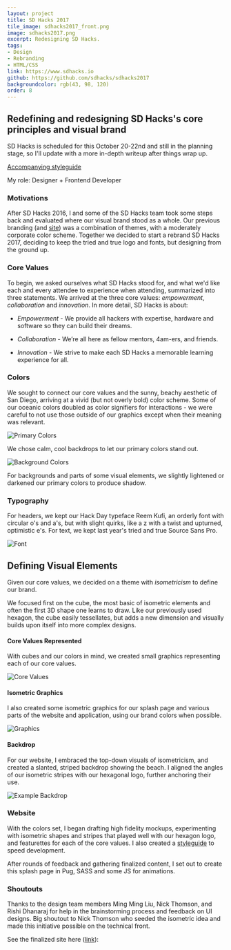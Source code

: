 ```yaml
---
layout: project
title: SD Hacks 2017
tile_image: sdhacks2017_front.png
image: sdhacks2017.png
excerpt: Redesigning SD Hacks.
tags: 
- Design
- Rebranding
- HTML/CSS
link: https://www.sdhacks.io
github: https://github.com/sdhacks/sdhacks2017
backgroundcolor: rgb(43, 98, 120)
order: 8
---
```

## Redefining and redesigning SD Hacks's core principles and visual brand

SD Hacks is scheduled for this October 20-22nd and still in the planning stage, so I'll update with a more in-depth writeup after things wrap up.

[Accompanying styleguide](https://invis.io/HZCT92XR5#/246860480_Styleguide)

My role: Designer + Frontend Developer

### Motivations

After SD Hacks 2016, I and some of the SD Hacks team took some steps back and evaluated where our visual brand stood as a whole. Our previous branding (and [site](http://2016.sdhacks.io/)) was a combination of themes, with a moderately corporate color scheme. Together we decided to start a rebrand SD Hacks 2017, deciding to keep the tried and true logo and fonts, but designing from the ground up.

### Core Values
To begin, we asked ourselves what SD Hacks stood for, and what we'd like each and every attendee to experience when attending, summarized into three statements. We arrived at the three core values: *empowerment*, *collaboration* and *innovation*. In more detail, SD Hacks is about:

* *Empowerment* - We provide all hackers with expertise, hardware and software so they can build their dreams.

* *Collaboration* - We’re all here as fellow mentors, 4am-ers, and friends.

* *Innovation* - We strive to make each SD Hacks a memorable learning experience for all.

### Colors
We sought to connect our core values and the sunny, beachy aesthetic of San Diego, arriving at a vivid (but not overly bold) color scheme. Some of our oceanic colors doubled as color signifiers for interactions - we were careful to not use those outside of our graphics except when their meaning was relevant.

![Primary Colors](/public/images/sdhacks2017_colors_primary.png)

We chose calm, cool backdrops to let our primary colors stand out.

![Background Colors](/public/images/sdhacks2017_colors_background.png)

For backgrounds and parts of some visual elements, we slightly lightened or darkened our primary colors to produce shadow. 

### Typography
For headers, we kept our Hack Day typeface Reem Kufi, an orderly font with circular o's and a's, but with slight quirks, like a z with a twist and upturned, optimistic e's. For text, we kept last year's tried and true Source Sans Pro.

![Font](/public/images/sdhacks2017_font.png)

## Defining Visual Elements
Given our core values, we decided on a theme with *isometricism* to define our brand. 

We focused first on the cube, the most basic of isometric elements and often the first 3D shape one learns to draw. Like our previously used hexagon, the cube easily tessellates, but adds a new dimension and visually builds upon itself into more complex designs. 

#### Core Values Represented
With cubes and our colors in mind, we created small graphics representing each of our core values.

![Core Values](/public/images/sdhacks2017_cards.png)

#### Isometric Graphics
I also created some isometric graphics for our splash page and various parts of the website and application, using our brand colors when possible.

![Graphics](/public/images/sdhacks2017_graphics.png)

#### Backdrop
For our website, I embraced the top-down visuals of isometricism, and created a slanted, striped backdrop showing the beach. I aligned the angles of our isometric stripes with our hexagonal logo, further anchoring their use.

![Example Backdrop](/public/images/sdhacks2017_backdrop.png)

### Website
With the colors set, I began drafting high fidelity mockups, experimenting with isometric shapes and stripes that played well with our hexagon logo, and featurettes for each of the core values. I also created a [styleguide](https://invis.io/HZCT92XR5#/246860480_Styleguide) to speed development.

After rounds of feedback and gathering finalized content, I set out to create this splash page in Pug, SASS and some JS for animations.

### Shoutouts
Thanks to the design team members Ming Ming Liu, Nick Thomson, and Rishi Dhanaraj for help in the brainstorming process and feedback on UI designs. Big shoutout to Nick Thomson who seeded the isometric idea and made this initiative possible on the technical front.

See the finalized site here ([link](https://www.sdhacks.io)):